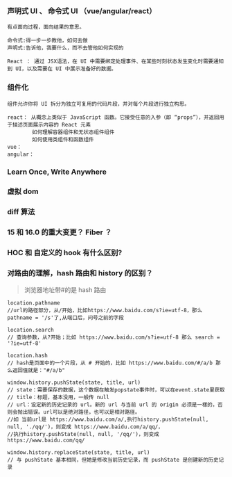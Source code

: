 ### 声明式 UI 、 命令式 UI （vue/angular/react）

    有点面向过程，面向结果的意思。

    命令式:得一步一步教他，如何去做
    声明式:告诉他，我要什么，而不去管他如何实现的

    React ： 通过 JSX语法，在 UI 中需要绑定处理事件、在某些时刻状态发生变化时需要通知到 UI，以及需要在 UI 中展示准备好的数据。

### 组件化

    组件允许你将 UI 拆分为独立可复用的代码片段，并对每个片段进行独立构思。

    react： 从概念上类似于 JavaScript 函数。它接受任意的入参（即 “props”），并返回用于描述页面展示内容的 React 元素
            如何理解容器组件和无状态组件组件
            如何使用类组件和函数组件
    vue：
    angular：

### Learn Once, Write Anywhere

### 虚拟 dom

### diff 算法

### 15 和 16.0 的重大变更？ Fiber ？

### HOC 和 自定义的 hook 有什么区别?

### 对路由的理解，hash 路由和 history 的区别？

> 浏览器地址带#的是 hash 路由

```
location.pathname
//url的路径部分，从/开始，比如https://www.baidu.com/s?ie=utf-8，那么 pathname = '/s'了,从端口后，问号之前的字段

location.search
// 查询参数，从?开始；比如 https://www.baidu.com/s?ie=utf-8 那么 search = '?ie=utf-8'

location.hash
// hash是页面中的一个片段，从 # 开始的，比如 https://www.baidu.com/#/a/b 那么返回值就是："#/a/b"

window.history.pushState(state, title, url)
// state：需要保存的数据，这个数据在触发popstate事件时，可以在event.state里获取
// title：标题，基本没用，一般传 null
// url：设定新的历史记录的 url。新的 url 与当前 url 的 origin 必须是一樣的，否则会抛出错误。url可以是绝对路径，也可以是相对路径。
//如 当前url是 https://www.baidu.com/a/,执行history.pushState(null, null, './qq/')，则变成 https://www.baidu.com/a/qq/，
//执行history.pushState(null, null, '/qq/')，则变成 https://www.baidu.com/qq/

window.history.replaceState(state, title, url)
// 与 pushState 基本相同，但她是修改当前历史记录，而 pushState 是创建新的历史记录

```
